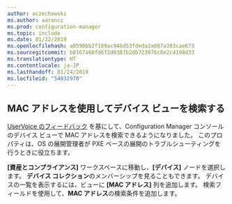 ```yaml
---
author: aczechowski
ms.author: aaroncz
ms.prod: configuration-manager
ms.topic: include
ms.date: 01/22/2019
ms.openlocfilehash: a0590bb2f189ac946d53fdeda2a087a383cae673
ms.sourcegitcommit: b8167a60fd6f2d8387b2db723976c0e2c4198d33
ms.translationtype: HT
ms.contentlocale: ja-JP
ms.lasthandoff: 01/24/2019
ms.locfileid: "54832970"
---
```

## <a name="bkmk_mac"></a> MAC アドレスを使用してデバイス ビューを検索する
<!--3600878-->

[UserVoice のフィードバック](https://configurationmanager.uservoice.com/forums/300492-ideas/suggestions/14765880-console-device-view-should-allow-search-filter-by) を基にして、Configuration Manager コンソールのデバイス ビューで MAC アドレスを検索できるようになりました。 このプロパティは、OS の展開管理者が PXE ベースの展開のトラブルシューティングを行うときに役立ちます。

**[資産とコンプライアンス]** ワークスペースに移動し、**[デバイス]** ノードを選択します。 **デバイス コレクション**のメンバーシップを見ることもできます。 デバイスの一覧を表示するには、ビューに **[MAC アドレス]** 列を追加します。 検索フィールドを使用して、**MAC アドレス**の検索条件を追加します。 

